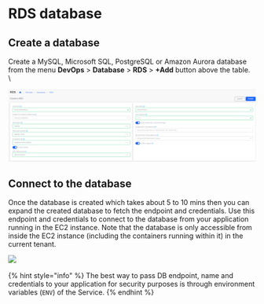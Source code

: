 # RDS database

## Create a database <a href="#0-toc-title" id="0-toc-title"></a>

Create a MySQL, Microsoft SQL, PostgreSQL or Amazon Aurora database from the menu **DevOps** > **Database** > **RDS** > **+Add** button above the table.\
\


![](<../../../.gitbook/assets/image (32).png>)

## Connect to the database <a href="#1-toc-title" id="1-toc-title"></a>

Once the database is created which takes about 5 to 10 mins then you can expand the created database to fetch the endpoint and credentials. Use this endpoint and credentials to connect to the database from your application running in the EC2 instance. Note that the database is only accessible from inside the EC2 instance (including the containers running within it) in the current tenant.

![](https://duplocloud.com/wp-content/uploads/2021/11/rdsdetails.png)

{% hint style="info" %}
The best way to pass DB endpoint, name and credentials to your application for security purposes is through environment variables (`ENV`) of the Service.
{% endhint %}
